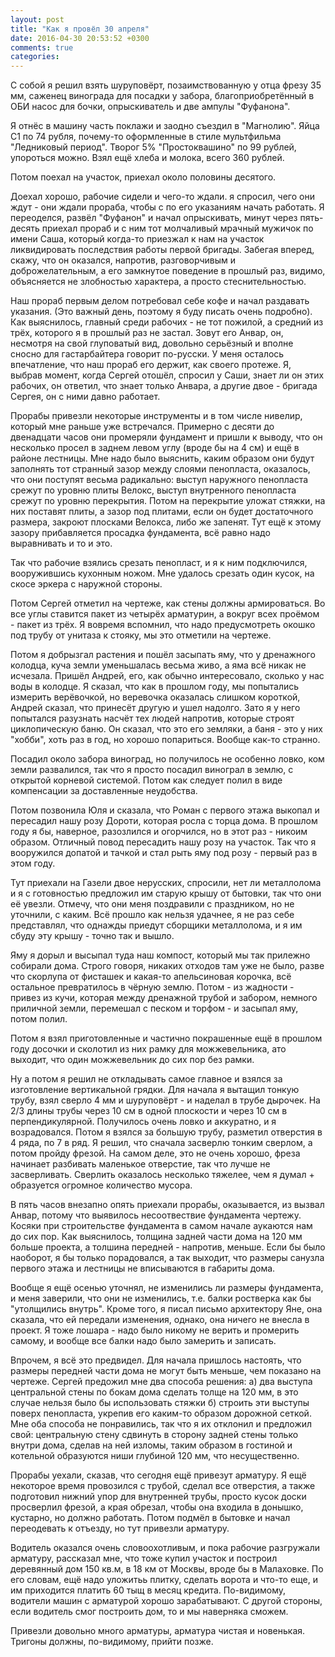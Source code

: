 ```yaml
---
layout: post
title: "Как я провёл 30 апреля"
date: 2016-04-30 20:53:52 +0300
comments: true
categories: 
---
```

С собой я решил взять шуруповёрт, позаимствованную у отца фрезу 35 мм, саженец винограда для посадки у забора, благоприобретённый в ОБИ насос для бочки, опрыскиватель и две ампулы "Фуфанона".

Я отнёс в машину часть поклажи и заодно съездил в "Магнолию". Яйца С1 по 74 рубля, почему-то оформленные в стиле мультфильма "Ледниковый период". Творог 5% "Простоквашино" по 99 рублей, упороться можно. Взял ещё хлеба и молока, всего 360 рублей.

Потом поехал на участок, приехал около половины десятого.

Доехал хорошо, рабочие сидели и чего-то ждали. я спросил, чего они ждут - они ждали прораба, чтобы с по его указаниям начать работать. Я переоделся, развёл "Фуфанон" и начал опрыскивать, минут через пять-десять приехал прораб и с ним тот молчаливый мрачный мужичок по имени Саша, который когда-то приезжал к нам на участок ликвидировать последствия работы первой бригады. Забегая вперед, скажу, что он оказался, напротив, разговорчивым и доброжелательным, а его замкнутое поведение в прошлый раз, видимо, объясняется не злобностью характера, а просто стеснительностью.

Наш прораб первым делом потребовал себе кофе и начал раздавать указания. (Это важный день, поэтому я буду писать очень подробно). Как выяснилось, главный среди рабочих - не тот пожилой, а средний из трёх, которого я в прошлый раз не застал. Зовут его Анвар, он, несмотря на свой глуповатый вид, довольно серьёзный и вполне сносно для гастарбайтера говорит по-русски. У меня осталось впечатление, что наш прораб его держит, как своего протеже. Я, выбрав момент, когда Сергей отошёл, спросил у Саши, знает ли он этих рабочих, он ответил, что знает только Анвара, а другие двое - бригада Сергея, он с ними давно работает.
 
Прорабы привезли некоторые инструменты и в том числе нивелир, который мне раньше уже встречался. Примерно с десяти до двенадцати часов они промеряли фундамент и пришли к выводу, что он несколько просел в заднем левом углу (вроде бы на 4 см) и ещё в районе лестницы. Мне надо было выяснить, каким образом они будут заполнять тот странный зазор между слоями пенопласта, оказалось, что они поступят весьма радикально: выступ наружного пенопласта срежут по уровню плиты Велокс, выступ внутренного пенопласта срежут по уровню перекрытия. Потом на перекрытие уложат стяжки, на них поставят плиты, а зазор под плитами, если он будет достаточного размера, закроют плосками Велокса, либо же запенят. Тут ещё к этому зазору прибавляется просадка фундамента, всё равно надо выравнивать и то и это.

Так что рабочие взялись срезать пенопласт, и я к ним подключился, вооружившись кухонным ножом. Мне удалось срезать один кусок, на скосе эркера с наружной стороны.  

Потом Сергей отметил на чертеже, как стены должны армироваться. Во все углы ставится пакет из четырёх арматурин, а вокруг всех проёмом - пакет из трёх. Я вовремя вспомнил, что надо предусмотреть окошко под трубу от унитаза к стояку, мы это отметили на чертеже.

Потом я добрызгал растения и пошёл засыпать яму, что у дренажного колодца, куча земли уменьшалась весьма живо, а яма всё никак не исчезала. Пришёл Андрей, его, как обычно интересовало, сколько у нас воды в колодце. Я сказал, что как в прошлом году, мы попытались измерить верёвочкой, но веревочка оказалась слишком короткой, Андрей сказал, что принесёт другую и ушел надолго. Зато я у него попытался разузнать насчёт тех людей напротив, которые строят циклопическую баню. Он сказал, что это его земляки, а баня - это у них "хобби", хоть раз в год, но хорошо попариться. Вообще как-то странно.

Посадил около забора виноград, но получилось не особенно ловко, ком земли развалился, так что я просто посадил винограл в землю, с открытой корневой системой. Потом как следует полил в виде компенсации за доставленные неудобства.

Потом позвонила Юля и сказала, что Роман с первого этажа выкопал и пересадил нашу розу Дороти, которая росла с торца дома. В прошлом году я бы, наверное, разозлился и огорчился, но в этот раз - никоим образом. Отличный повод пересадить нашу розу на участок. Так что я вооружился допатой и тачкой и стал рыть яму под розу - первый раз в этом году.

Тут приехали на Газели двое нерусских, спросили, нет ли металлолома и я с готовностью предложил им старую крышу от бытовки, так что они её увезли. Отмечу, что они меня поздравили с праздником, но не уточнили, с каким. Всё прошло как нельзя удачнее, я не раз себе представлял, что однажды приедут сборщики металлолома, и я им сбуду эту крышу - точно так и вышло.

Яму я дорыл и высыпал туда наш компост, который мы так прилежно собирали дома. Строго говоря, никаких отходов там уже не было, разве что скорлупа от фисташек и какая-то апельсиновая корочка, всё остальное превратилось в чёрную землю. Потом - из жадности - привез из кучи, которая между дренажной трубой и забором, немного приличной земли, перемешал с песком и торфом - и засыпал яму, потом полил.

Потом я взял приготовленные и частично покрашенные ещё в прошлом году досочки и сколотил из них рамку для можжевельника, ато выходит, что один можжевельник до сих пор без рамки.

Ну а потом я решил не откладывать самое главное и взялся за изготовление вертикальной грядки. Для начала я вытащил тонкую трубу, взял сверло 4 мм и шуруповёрт - и наделал в трубе дырочек. На 2/3 длины трубы через 10 см в одной плоскости и через 10 см в перпендикулярной. Получилось очень ловко и аккуратно, и я возрадовался. Потом я взялся за большую трубу, разметил отверстия в 4 ряда, по 7 в ряд. Я решил, что сначала засверлю тонким сверлом, а потом пройду фрезой. На самом деле, это не очень хорошо, фреза начинает разбивать маленькое отверстие, так что лучше не засверливать. Сверлить оказалось несколько тяжелее, чем я думал + образуется огромное количество мусора.  

В пять часов внезапно опять приехали прорабы, оказывается, из вызвал Анвар, потому что выявилось несоотвествие фундамента чертежу. Косяки при строительстве фундамента в самом начале аукаются нам до сих пор. Как выяснилось, толщина задней части дома на 120 мм больше проекта, а толшина передней - напротив, меньше. Если бы было наоборот, я бы только порадовался, а так выходит, что размеры санузла первого этажа и лестницы не вписываются в габариты дома. 

Вообще я ещё осенью уточнял, не изменились ли размеры фундамента, и меня заверили, что они не изменились, т.е. балки ростверка как бы "утолщились внутрь". Кроме того, я писал письмо архитектору Яне, она сказала, что ей передали изменения, однако, она ничего не внесла в проект. Я тоже лошара - надо было никому не верить и промерить самому, и вообще все балки надо было замерить и записать.

Впрочем, я всё это предвидел. Для начала пришлось настоять, что размеры передней части дома не могут быть меньше, чем показано на чертеже. Сергей предожил мне два способа решения: а) два выступа центральной стены по бокам дома сделать толще на 120 мм, в это случае нельзя было бы использовать стяжки б) строить эти выступы поверх пенопласта, укрепив его каким-то образом дорожной сеткой. Мне оба способа не понравились, так что я их отклонил и предложил свой: центральную стену сдвинуть в сторону задней стены только внутри дома, сделав на ней изломы, таким образом в гостиной и котельной образуются ниши глубиной 120 мм, что несущественно.

Прорабы уехали, сказав, что сегодня ещё привезут арматуру. Я ещё некоторое время провозился с трубой, сделал все отверстия, а также подготовил нижний упор для внутренней трубы, просто кусок доски просверлил фрезой, а края обрезал, чтобы она входила в донышко, кустарно, но должно работать. Потом подмёл в бытовке и начал переодевать к отъезду, но тут привезли арматуру. 

Водитель оказался очень словоохотливым, и пока рабочие разгружали арматуру, рассказал мне, что тоже купил участок и построил деревянный дом 150 кв.м, в 18 км от Москвы, вроде бы в Малаховке. По его словам, ещё надо уложитьь плитку, сделать ворота и что-то еще, и им приходится платить 60 тыщ в месяц кредита. По-видимому, водители машин с арматурой хорошо зарабатывают. С другой стороны, если водитель смог построить дом, то и мы наверняка сможем.

Привезли довольно много арматуры, арматура чистая и новенькая. Тригоны должны, по-видимому, прийти позже.